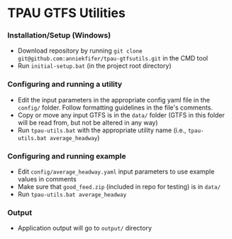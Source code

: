 # TPAU GTFS Utilities

### Installation/Setup (Windows)

- Download repository by running `git clone git@github.com:anniekfifer/tpau-gtfsutils.git` in the CMD tool
- Run `initial-setup.bat` (in the project root directory)

### Configuring and running a utility

- Edit the input parameters in the appropriate config yaml file in the `config/` folder. Follow formatting guidelines in the file's comments. 
- Copy or move any input GTFS is in the `data/` folder (GTFS in this folder will be read from, but not be altered in any way)
- Run `tpau-utils.bat` with the appropriate utility name (i.e., `tpau-utils.bat average_headway`)

### Configuring and running example

- Edit `config/average_headway.yaml` input parameters to use example values in comments
- Make sure that `good_feed.zip` (included in repo for testing) is in `data/`
- Run `tpau-utils.bat average_headway`
  
### Output
- Application output will go to `output/` directory
